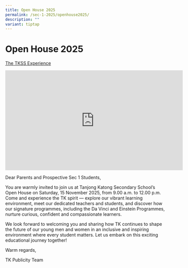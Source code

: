 ```yaml
---
title: Open House 2025
permalink: /sec-1-2025/openhouse2025/
description: ""
variant: tiptap
---
```

<h1>Open House 2025</h1>
<p><u>The TKSS Experience</u>
</p>
<div class="iframe-wrapper">
<iframe height="315" width="560" allowfullscreen="true" frameborder="0" src="https://www.youtube.com/embed/KCCyS8Xo2tw?si=oXaXU9Pz1n7ciUIk"></iframe>
</div>
<p>Dear Parents and Prospective Sec 1 Students,</p>
<p>You are warmly invited to join us at Tanjong Katong Secondary School’s
Open House on Saturday, 15 November 2025, from 9.00 a.m. to 12.00 p.m.
Come and experience the TK spirit — explore our vibrant learning environment,
meet our dedicated teachers and students, and discover how our signature
programmes, including the Da Vinci and Einstein Programmes, nurture curious,
confident and compassionate learners.</p>
<p>We look forward to welcoming you and sharing how TK continues to shape
the future of our young men and women in an inclusive and inspiring environment
where every student matters. Let us embark on this exciting educational
journey together!</p>
<p>Warm regards,</p>
<p>TK Publicity Team</p>